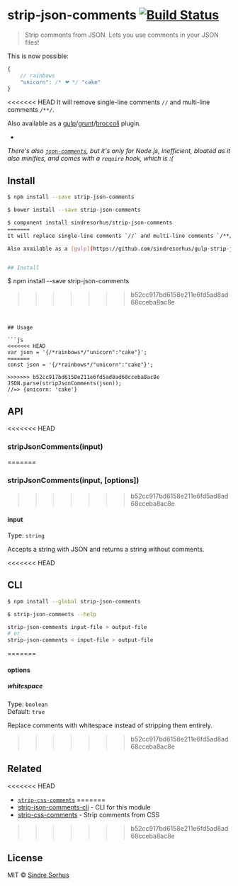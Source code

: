 # strip-json-comments [![Build Status](https://travis-ci.org/sindresorhus/strip-json-comments.svg?branch=master)](https://travis-ci.org/sindresorhus/strip-json-comments)

> Strip comments from JSON. Lets you use comments in your JSON files!

This is now possible:

```js
{
	// rainbows
	"unicorn": /* ❤ */ "cake"
}
```

<<<<<<< HEAD
It will remove single-line comments `//` and multi-line comments `/**/`.

Also available as a [gulp](https://github.com/sindresorhus/gulp-strip-json-comments)/[grunt](https://github.com/sindresorhus/grunt-strip-json-comments)/[broccoli](https://github.com/sindresorhus/broccoli-strip-json-comments) plugin.

-

*There's also [`json-comments`](https://npmjs.org/package/json-comments), but it's only for Node.js, inefficient, bloated as it also minifies, and comes with a `require` hook, which is :(*


## Install

```sh
$ npm install --save strip-json-comments
```

```sh
$ bower install --save strip-json-comments
```

```sh
$ component install sindresorhus/strip-json-comments
=======
It will replace single-line comments `//` and multi-line comments `/**/` with whitespace. This allows JSON error positions to remain as close as possible to the original source.

Also available as a [gulp](https://github.com/sindresorhus/gulp-strip-json-comments)/[grunt](https://github.com/sindresorhus/grunt-strip-json-comments)/[broccoli](https://github.com/sindresorhus/broccoli-strip-json-comments) plugin.


## Install

```
$ npm install --save strip-json-comments
>>>>>>> b52cc917bd6158e211e6fd5ad8ad68cceba8ac8e
```


## Usage

```js
<<<<<<< HEAD
var json = '{/*rainbows*/"unicorn":"cake"}';
=======
const json = '{/*rainbows*/"unicorn":"cake"}';

>>>>>>> b52cc917bd6158e211e6fd5ad8ad68cceba8ac8e
JSON.parse(stripJsonComments(json));
//=> {unicorn: 'cake'}
```


## API

<<<<<<< HEAD
### stripJsonComments(input)
=======
### stripJsonComments(input, [options])
>>>>>>> b52cc917bd6158e211e6fd5ad8ad68cceba8ac8e

#### input

Type: `string`

Accepts a string with JSON and returns a string without comments.

<<<<<<< HEAD

## CLI

```sh
$ npm install --global strip-json-comments
```

```sh
$ strip-json-comments --help

strip-json-comments input-file > output-file
# or
strip-json-comments < input-file > output-file
```
=======
#### options

##### whitespace

Type: `boolean`  
Default: `true`

Replace comments with whitespace instead of stripping them entirely.
>>>>>>> b52cc917bd6158e211e6fd5ad8ad68cceba8ac8e


## Related

<<<<<<< HEAD
- [`strip-css-comments`](https://github.com/sindresorhus/strip-css-comments)
=======
- [strip-json-comments-cli](https://github.com/sindresorhus/strip-json-comments-cli) - CLI for this module
- [strip-css-comments](https://github.com/sindresorhus/strip-css-comments) - Strip comments from CSS
>>>>>>> b52cc917bd6158e211e6fd5ad8ad68cceba8ac8e


## License

MIT © [Sindre Sorhus](http://sindresorhus.com)
